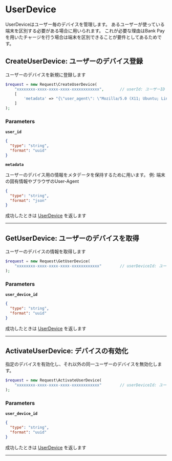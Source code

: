 # UserDevice
UserDeviceはユーザー毎のデバイスを管理します。
あるユーザーが使っている端末を区別する必要がある場合に用いられます。
これが必要な理由はBank Payを用いたチャージを行う場合は端末を区別できることが要件としてあるためです。


<a name="create-user-device"></a>
## CreateUserDevice: ユーザーのデバイス登録
ユーザーのデバイスを新規に登録します

```PHP
$request = new Request\CreateUserDevice(
    "xxxxxxxx-xxxx-xxxx-xxxx-xxxxxxxxxxxx",       // userId: ユーザーID
    [
        'metadata' => "{\"user_agent\": \"Mozilla/5.0 (X11; Ubuntu; Linux x86_64; rv:120.0) Gecko/20100101 Firefox/120.0\"}" // ユーザーデバイスのメタデータ
    ]
);
```



### Parameters
**`user_id`** 
  


```json
{
  "type": "string",
  "format": "uuid"
}
```

**`metadata`** 
  

ユーザーのデバイス用の情報をメタデータを保持するために用います。
例: 端末の固有情報やブラウザのUser-Agent


```json
{
  "type": "string",
  "format": "json"
}
```



成功したときは
[UserDevice](./responses.md#user-device)
を返します



---


<a name="get-user-device"></a>
## GetUserDevice: ユーザーのデバイスを取得
ユーザーのデバイスの情報を取得します

```PHP
$request = new Request\GetUserDevice(
    "xxxxxxxx-xxxx-xxxx-xxxx-xxxxxxxxxxxx"        // userDeviceId: ユーザーデバイスID
);
```



### Parameters
**`user_device_id`** 
  


```json
{
  "type": "string",
  "format": "uuid"
}
```



成功したときは
[UserDevice](./responses.md#user-device)
を返します



---


<a name="activate-user-device"></a>
## ActivateUserDevice: デバイスの有効化
指定のデバイスを有効化し、それ以外の同一ユーザーのデバイスを無効化します。


```PHP
$request = new Request\ActivateUserDevice(
    "xxxxxxxx-xxxx-xxxx-xxxx-xxxxxxxxxxxx"        // userDeviceId: ユーザーデバイスID
);
```



### Parameters
**`user_device_id`** 
  


```json
{
  "type": "string",
  "format": "uuid"
}
```



成功したときは
[UserDevice](./responses.md#user-device)
を返します



---



